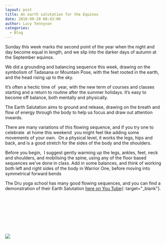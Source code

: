 ```yaml
---
layout: post
title: An earth salutation for the Equinox
date: 2018-09-20 08:43:00
author: Lucy Tennyson
categories:
  - Blog
---
```


Sunday this week marks the second point of the year when the night and day become equal in length, and we slip into the darker days of autumn at the September equinox.

We did a grounding and balancing sequence this week, drawing on the symbolism of Tadasana or Mountain Pose, with the feet rooted in the earth, and the head rising up to the sky.

It’s often a hectic time of&nbsp; year, with the new term of courses and classes starting and a return to routine after the summer holidays. It’s easy to become off balance, both mentally and physically.

The Earth Salutation aims to ground and release, drawing on the breath and flow of energy through the body to help us focus and draw out attention inwards.

There are many variations of this flowing sequence, and if you try one to celebrate&nbsp; at home this weekend&nbsp; you might feel like adding some movements of your own.&nbsp; On a physical level, it works the legs, hips and back, and is a good stretch for the sides of the body and the shoulders.

Before you begin,&nbsp; I suggest gently warming up the legs, ankles, feet, neck and shoulders, and mobilising the spine, using any of the floor based sequences we’ve done in class. Add in some balances, and think of working both left and right sides of the body in Warrior One, before moving into symmetrical forward bends

The Dru yoga school has many good flowing sequences, and you can find a demonstration of their Earth Salutation [here on You Tube](https://www.youtube.com/watch?v=xtJvfO_GSbc){: target="_blank"}.

&nbsp;

&nbsp;

&nbsp;

&nbsp;

![](blob:https://app.cloudcannon.com/3d2ffb50-5e75-dc48-9d02-d68f9d2abe20)